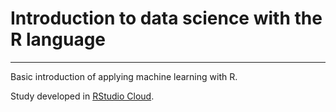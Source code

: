 # Introduction to data science with the R language
---

Basic introduction of applying machine learning with R.

Study developed in [RStudio Cloud](https://rstudio.cloud/).
